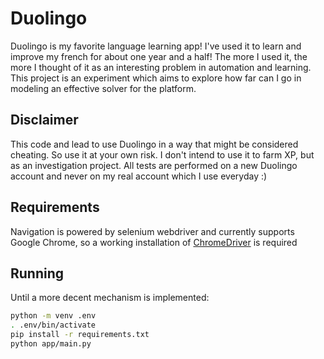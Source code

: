 # Duolingo

Duolingo is my favorite language learning app! I've used it to learn and improve my french for about one year and a half!
The more I used it, the more I thought of it as an interesting problem in automation and learning.
This project is an experiment which aims to explore how far can I go in modeling an effective solver for the platform.

## Disclaimer

This code and lead to use Duolingo in a way that might be considered cheating. So use it at your own risk.
I don't intend to use it to farm XP, but as an investigation project.
All tests are performed on a new Duolingo account and never on my real account which I use everyday :)

## Requirements

Navigation is powered by selenium webdriver and currently supports Google Chrome, so a working installation of [ChromeDriver](https://chromedriver.chromium.org/downloads) is required

## Running

Until a more decent mechanism is implemented:
```bash
python -m venv .env
. .env/bin/activate
pip install -r requirements.txt
python app/main.py
```
